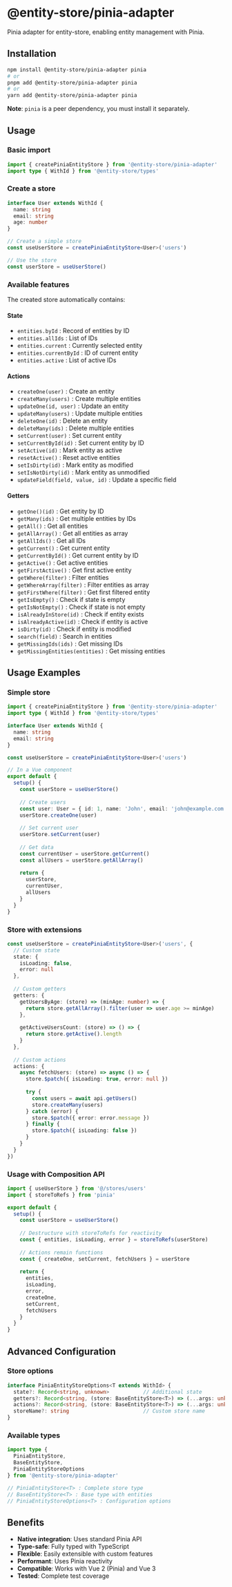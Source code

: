 # @entity-store/pinia-adapter

Pinia adapter for entity-store, enabling entity management with Pinia.

## Installation

```bash
npm install @entity-store/pinia-adapter pinia
# or
pnpm add @entity-store/pinia-adapter pinia
# or
yarn add @entity-store/pinia-adapter pinia
```

**Note**: `pinia` is a peer dependency, you must install it separately.

## Usage

### Basic import

```typescript
import { createPiniaEntityStore } from '@entity-store/pinia-adapter'
import type { WithId } from '@entity-store/types'
```

### Create a store

```typescript
interface User extends WithId {
  name: string
  email: string
  age: number
}

// Create a simple store
const useUserStore = createPiniaEntityStore<User>('users')

// Use the store
const userStore = useUserStore()
```

### Available features

The created store automatically contains:

#### **State**
- `entities.byId` : Record of entities by ID
- `entities.allIds` : List of IDs
- `entities.current` : Currently selected entity
- `entities.currentById` : ID of current entity
- `entities.active` : List of active IDs

#### **Actions**
- `createOne(user)` : Create an entity
- `createMany(users)` : Create multiple entities
- `updateOne(id, user)` : Update an entity
- `updateMany(users)` : Update multiple entities
- `deleteOne(id)` : Delete an entity
- `deleteMany(ids)` : Delete multiple entities
- `setCurrent(user)` : Set current entity
- `setCurrentById(id)` : Set current entity by ID
- `setActive(id)` : Mark entity as active
- `resetActive()` : Reset active entities
- `setIsDirty(id)` : Mark entity as modified
- `setIsNotDirty(id)` : Mark entity as unmodified
- `updateField(field, value, id)` : Update a specific field

#### **Getters**
- `getOne()(id)` : Get entity by ID
- `getMany(ids)` : Get multiple entities by IDs
- `getAll()` : Get all entities
- `getAllArray()` : Get all entities as array
- `getAllIds()` : Get all IDs
- `getCurrent()` : Get current entity
- `getCurrentById()` : Get current entity by ID
- `getActive()` : Get active entities
- `getFirstActive()` : Get first active entity
- `getWhere(filter)` : Filter entities
- `getWhereArray(filter)` : Filter entities as array
- `getFirstWhere(filter)` : Get first filtered entity
- `getIsEmpty()` : Check if state is empty
- `getIsNotEmpty()` : Check if state is not empty
- `isAlreadyInStore(id)` : Check if entity exists
- `isAlreadyActive(id)` : Check if entity is active
- `isDirty(id)` : Check if entity is modified
- `search(field)` : Search in entities
- `getMissingIds(ids)` : Get missing IDs
- `getMissingEntities(entities)` : Get missing entities

## Usage Examples

### Simple store

```typescript
import { createPiniaEntityStore } from '@entity-store/pinia-adapter'
import type { WithId } from '@entity-store/types'

interface User extends WithId {
  name: string
  email: string
}

const useUserStore = createPiniaEntityStore<User>('users')

// In a Vue component
export default {
  setup() {
    const userStore = useUserStore()
    
    // Create users
    const user: User = { id: 1, name: 'John', email: 'john@example.com' }
    userStore.createOne(user)
    
    // Set current user
    userStore.setCurrent(user)
    
    // Get data
    const currentUser = userStore.getCurrent()
    const allUsers = userStore.getAllArray()
    
    return {
      userStore,
      currentUser,
      allUsers
    }
  }
}
```

### Store with extensions

```typescript
const useUserStore = createPiniaEntityStore<User>('users', {
  // Custom state
  state: {
    isLoading: false,
    error: null
  },
  
  // Custom getters
  getters: {
    getUsersByAge: (store) => (minAge: number) => {
      return store.getAllArray().filter(user => user.age >= minAge)
    },
    
    getActiveUsersCount: (store) => () => {
      return store.getActive().length
    }
  },
  
  // Custom actions
  actions: {
    async fetchUsers: (store) => async () => {
      store.$patch({ isLoading: true, error: null })
      
      try {
        const users = await api.getUsers()
        store.createMany(users)
      } catch (error) {
        store.$patch({ error: error.message })
      } finally {
        store.$patch({ isLoading: false })
      }
    }
  }
})
```

### Usage with Composition API

```typescript
import { useUserStore } from '@/stores/users'
import { storeToRefs } from 'pinia'

export default {
  setup() {
    const userStore = useUserStore()
    
    // Destructure with storeToRefs for reactivity
    const { entities, isLoading, error } = storeToRefs(userStore)
    
    // Actions remain functions
    const { createOne, setCurrent, fetchUsers } = userStore
    
    return {
      entities,
      isLoading,
      error,
      createOne,
      setCurrent,
      fetchUsers
    }
  }
}
```

## Advanced Configuration

### Store options

```typescript
interface PiniaEntityStoreOptions<T extends WithId> {
  state?: Record<string, unknown>           // Additional state
  getters?: Record<string, (store: BaseEntityStore<T>) => (...args: unknown[]) => unknown>
  actions?: Record<string, (store: BaseEntityStore<T>) => (...args: unknown[]) => unknown>
  storeName?: string                        // Custom store name
}
```

### Available types

```typescript
import type { 
  PiniaEntityStore, 
  BaseEntityStore, 
  PiniaEntityStoreOptions 
} from '@entity-store/pinia-adapter'

// PiniaEntityStore<T> : Complete store type
// BaseEntityStore<T> : Base type with entities
// PiniaEntityStoreOptions<T> : Configuration options
```

## Benefits

- **Native integration**: Uses standard Pinia API
- **Type-safe**: Fully typed with TypeScript
- **Flexible**: Easily extensible with custom features
- **Performant**: Uses Pinia reactivity
- **Compatible**: Works with Vue 2 (Pinia) and Vue 3
- **Tested**: Complete test coverage
